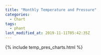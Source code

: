 ```yaml
---
title: "Monthly Temperature and Pressure"
categories:
  - Chart
tags:
  - phant
last_modified_at: 2019-11-11T05:42:35Z
---
```


{% include temp_pres_charts.html %}

<script>
var drawThisChart = creata_drawChart('?gt[timestamp]=now%20-31%20days&sample=12', 'chart-monthly');
google.charts.setOnLoadCallback(drawThisChart);
</script>

<div id="chart-monthly" style="width: 100%;"></div>
<div id="save_png"></div>

<!-- Local Variables: -->
<!-- time-stamp-pattern: "8/^last_modified_at: %:y-%02m-%02dT%02H:%02M:%02SZ$" -->
<!-- time-stamp-time-zone: "UTC" -->
<!-- End: -->
